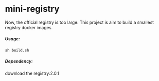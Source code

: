 # mini-registry

Now, the official registry is too large.
This project is aim to build a smallest registry docker images.

##### Usage:  
```sh build.sh  ```

##### Dependency:    
download the registry:2.0.1    
